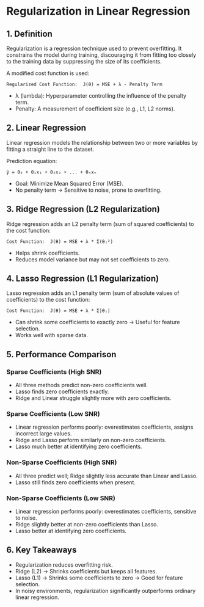 # Regularization in Linear Regression

## 1. Definition
Regularization is a regression technique used to prevent overfitting. It constrains the model during training, discouraging it from fitting too closely to the training data by suppressing the size of its coefficients.

A modified cost function is used:

    Regularized Cost Function:  J(θ) = MSE + λ · Penalty Term

- λ (lambda): Hyperparameter controlling the influence of the penalty term.
- Penalty: A measurement of coefficient size (e.g., L1, L2 norms).

## 2. Linear Regression
Linear regression models the relationship between two or more variables by fitting a straight line to the dataset.

Prediction equation:

    ŷ = θ₀ + θ₁x₁ + θ₂x₂ + ... + θₙxₙ

- Goal: Minimize Mean Squared Error (MSE).
- No penalty term → Sensitive to noise, prone to overfitting.

## 3. Ridge Regression (L2 Regularization)
Ridge regression adds an L2 penalty term (sum of squared coefficients) to the cost function:

    Cost Function:  J(θ) = MSE + λ * Σ(θⱼ²)

- Helps shrink coefficients.
- Reduces model variance but may not set coefficients to zero.

## 4. Lasso Regression (L1 Regularization)
Lasso regression adds an L1 penalty term (sum of absolute values of coefficients) to the cost function:

    Cost Function:  J(θ) = MSE + λ * Σ|θⱼ|

- Can shrink some coefficients to exactly zero → Useful for feature selection.
- Works well with sparse data.

## 5. Performance Comparison

### Sparse Coefficients (High SNR)
- All three methods predict non-zero coefficients well.
- Lasso finds zero coefficients exactly.
- Ridge and Linear struggle slightly more with zero coefficients.

### Sparse Coefficients (Low SNR)
- Linear regression performs poorly: overestimates coefficients, assigns incorrect large values.
- Ridge and Lasso perform similarly on non-zero coefficients.
- Lasso much better at identifying zero coefficients.

### Non-Sparse Coefficients (High SNR)
- All three predict well; Ridge slightly less accurate than Linear and Lasso.
- Lasso still finds zero coefficients when present.

### Non-Sparse Coefficients (Low SNR)
- Linear regression performs poorly: overestimates coefficients, sensitive to noise.
- Ridge slightly better at non-zero coefficients than Lasso.
- Lasso better at identifying zero coefficients.

## 6. Key Takeaways
- Regularization reduces overfitting risk.
- Ridge (L2) → Shrinks coefficients but keeps all features.
- Lasso (L1) → Shrinks some coefficients to zero → Good for feature selection.
- In noisy environments, regularization significantly outperforms ordinary linear regression.
